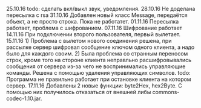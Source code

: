 25.10.16 todo: сделать вкл/выкл звук, уведомления. 
28.10.16 Не доделана пересылка с rsa
31.10.16 Добавлен новый класс Message, передаётся объект, а не просто строка. Пока не работатет.
01.11.16 Пересылка работает, проблема с шифрованием. 
07.11.16 Шифрование работает
14.11.16 При подключении второго пользователя, первый вылетает. 
15.11.16    1) Проблема с вылетом нового соединения решена, при рассылке сервер шифровал сообщение ключом одного клиента, 
            а надо было для каждого своим.
            2) Была проблема со странным переносом строк, кроме того на стороне клиента неправльно расшифровывались сообщения 
            от сервера из-за чего не воспринимались управляющие команды. Решена с помощью удаления управляющих символов.
            todo: Программа не правильно работает при остановке клиента на котором сервер. 
17.11.16 Добавлены 2 новые функции: byte2Hex, hex2Byte. С помощью них получилось отказаться от внешней либы commons-codec-1.10.jar.